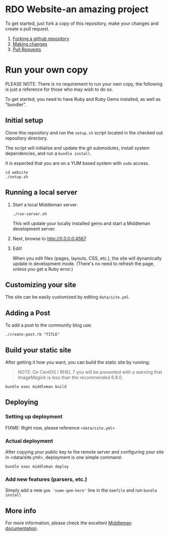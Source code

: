 # RDO Website-an amazing project

To get started, just fork a copy of this repository, make your changes and create a pull request.

1. [Forking a github repository](https://help.github.com/articles/fork-a-repo/)
2. [Making changes](https://help.github.com/articles/editing-files-in-your-repository/)
3. [Pull Requests](https://help.github.com/articles/about-pull-requests/)

# Run your own copy

PLEASE NOTE: There is no requirement to run your own copy, the following is just a reference
for those who may wish to do so.

To get started, you need to have Ruby and Ruby Gems installed, as well
as "bundler".


## Initial setup
Clone this repository and run the `setup.sh` script located in the checked out repository directory.

The script will initialize and update the git submodules, install system dependencies, and run a
`bundle install`.

It is expected that you are on a YUM based system with `sudo` access.

```
cd website
./setup.sh
```

## Running a local server

1. Start a local Middleman server:

   `./run-server.sh`

   This will update your locally installed gems and start a Middleman
   development server.

2. Next, browse to <http://0.0.0.0:4567>

3. Edit!

   When you edit files (pages, layouts, CSS, etc.), the site will
   dynamically update in development mode. (There's no need to refresh
   the page, unless you get a Ruby error.)


## Customizing your site

The site can be easily customized by editing `data/site.yml`.


## Adding a Post

To add a post to the community blog use:

```
./create-post.rb "TITLE"
```


## Build your static site

After getting it how you want, you can build the static site by running:

> *NOTE*: On CentOS / RHEL 7 you will be presented with a warning that
> ImageMagick is less than the recommended 6.8.0.

`bundle exec middleman build`


## Deploying

### Setting up deployment

FIXME: Right now, please reference `<data/site.yml>`

### Actual deployment

After copying your public key to the remote server and configuring your
site in <data/site.yml>, deployment is one simple command:

```
bundle exec middleman deploy
```


### Add new features (parsers, etc.)

Simply add a new `gem 'some-gem-here'` line in the `Gemfile` and run
`bundle install`


## More info

For more information, please check the excellent
[Middleman documentation](https://middlemanapp.com/basics/install/).
